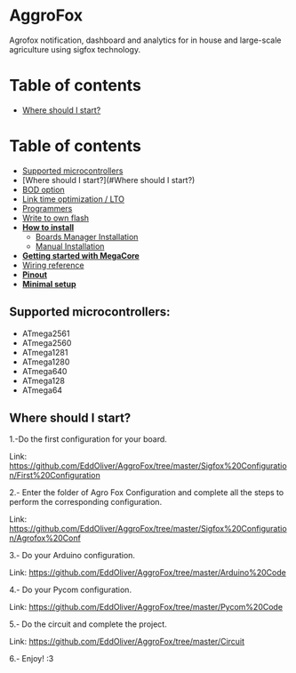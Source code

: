 # AggroFox

Agrofox notification, dashboard and analytics for in house and large-scale agriculture using sigfox technology.

# Table of contents
* [Where should I start?](#where-should-i-start?)

# Table of contents
* [Supported microcontrollers](#supported-microcontrollers)
* [Where should I start?](#Where should I start?)
* [BOD option](#bod-option)
* [Link time optimization / LTO](#link-time-optimization--lto)
* [Programmers](#programmers)
* [Write to own flash](#write-to-own-flash)
* **[How to install](#how-to-install)**
	- [Boards Manager Installation](#boards-manager-installation)
	- [Manual Installation](#manual-installation)
* **[Getting started with MegaCore](#getting-started-with-megacore)**
* [Wiring reference](#wiring-reference)	
* **[Pinout](#pinout)**
* **[Minimal setup](#minimal-setup)**


## Supported microcontrollers:
* ATmega2561
* ATmega2560
* ATmega1281
* ATmega1280
* ATmega640
* ATmega128
* ATmega64

## Where should I start?

1.-Do the first configuration for your board.

Link: https://github.com/EddOliver/AggroFox/tree/master/Sigfox%20Configuration/First%20Configuration

2.- Enter the folder of Agro Fox Configuration and complete all the steps to perform the corresponding configuration.

Link: https://github.com/EddOliver/AggroFox/tree/master/Sigfox%20Configuration/Agrofox%20Conf

3.- Do your Arduino configuration.

Link: https://github.com/EddOliver/AggroFox/tree/master/Arduino%20Code

4.- Do your Pycom configuration.

Link: https://github.com/EddOliver/AggroFox/tree/master/Pycom%20Code

5.- Do the circuit and complete the project.

Link: https://github.com/EddOliver/AggroFox/tree/master/Circuit

6.- Enjoy! :3
